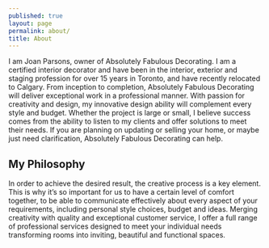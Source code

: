 ```yaml
---
published: true
layout: page
permalink: about/
title: About
---
```


I am Joan Parsons, owner of Absolutely Fabulous Decorating. I am a certified interior decorator and have been in the interior, exterior and staging profession for over 15 years in Toronto, and have recently relocated to Calgary. From inception to completion, Absolutely Fabulous Decorating will deliver exceptional work in a professional manner. With passion for creativity and design, my innovative design ability will complement every style and budget. Whether the project is large or small, I believe success comes from the ability to listen to my clients and offer solutions to meet their needs. If you are planning on updating or selling your home, or maybe just need clarification, Absolutely Fabulous Decorating can help.

## My Philosophy ##

In order to achieve the desired result, the creative process is a key element. This is why it’s so important for us to have a certain level of comfort together, to be able to communicate effectively about every aspect of your requirements, including personal style choices, budget and ideas. Merging creativity with quality and exceptional customer service, I offer a full range of professional services designed to meet your individual needs transforming rooms into inviting, beautiful and functional spaces.
